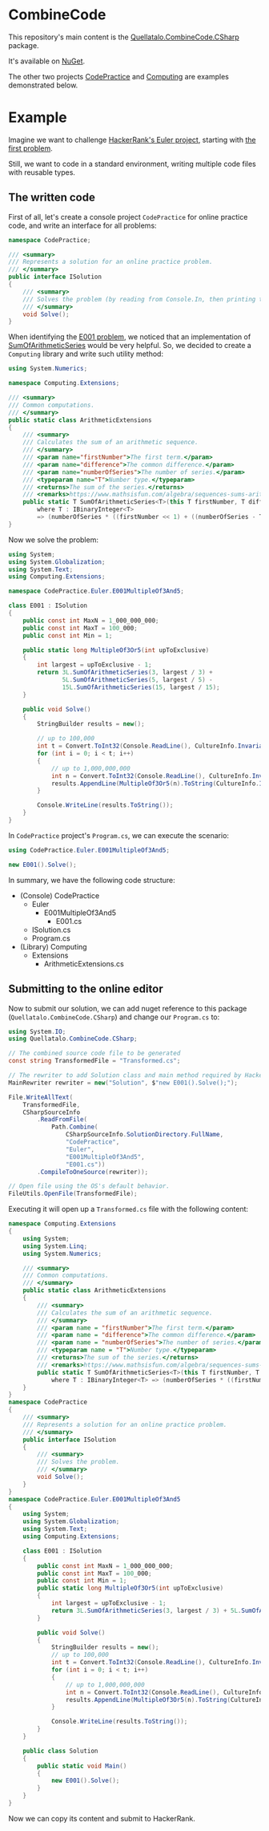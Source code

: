 CombineCode
===========

This repository's main content is the [Quellatalo.CombineCode.CSharp](Quellatalo.CombineCode.CSharp) package.

It's available on [NuGet](https://www.nuget.org/packages/Quellatalo.CombineCode.CSharp).

The other two projects [CodePractice](CodePractice) and [Computing](Computing) are examples demonstrated below.

# Example

Imagine we want to challenge [HackerRank's Euler project](https://www.hackerrank.com/contests/projecteuler), starting with [the first problem](https://www.hackerrank.com/contests/projecteuler/challenges/euler001/problem).

Still, we want to code in a standard environment, writing multiple code files with reusable types.

## The written code

First of all, let's create a console project `CodePractice` for online practice code, and write an interface for all problems:

```csharp
namespace CodePractice;

/// <summary>
/// Represents a solution for an online practice problem.
/// </summary>
public interface ISolution
{
    /// <summary>
    /// Solves the problem (by reading from Console.In, then printing the results to Console.Out).
    /// </summary>
    void Solve();
}
```

When identifying the [E001 problem](https://www.hackerrank.com/contests/projecteuler/challenges/euler001/problem), we noticed that an implementation of [SumOfArithmeticSeries](https://www.mathsisfun.com/algebra/sequences-sums-arithmetic.html) would be very helpful.
So, we decided to create a `Computing` library and write such utility method:
```csharp
using System.Numerics;

namespace Computing.Extensions;

/// <summary>
/// Common computations.
/// </summary>
public static class ArithmeticExtensions
{
    /// <summary>
    /// Calculates the sum of an arithmetic sequence.
    /// </summary>
    /// <param name="firstNumber">The first term.</param>
    /// <param name="difference">The common difference.</param>
    /// <param name="numberOfSeries">The number of series.</param>
    /// <typeparam name="T">Number type.</typeparam>
    /// <returns>The sum of the series.</returns>
    /// <remarks>https://www.mathsisfun.com/algebra/sequences-sums-arithmetic.html.</remarks>
    public static T SumOfArithmeticSeries<T>(this T firstNumber, T difference, T numberOfSeries)
        where T : IBinaryInteger<T>
        => (numberOfSeries * ((firstNumber << 1) + ((numberOfSeries - T.One) * difference))) >> 1;
}
```

Now we solve the problem:
```csharp
using System;
using System.Globalization;
using System.Text;
using Computing.Extensions;

namespace CodePractice.Euler.E001MultipleOf3And5;

class E001 : ISolution
{
    public const int MaxN = 1_000_000_000;
    public const int MaxT = 100_000;
    public const int Min = 1;

    public static long MultipleOf3Or5(int upToExclusive)
    {
        int largest = upToExclusive - 1;
        return 3L.SumOfArithmeticSeries(3, largest / 3) +
               5L.SumOfArithmeticSeries(5, largest / 5) -
               15L.SumOfArithmeticSeries(15, largest / 15);
    }

    public void Solve()
    {
        StringBuilder results = new();

        // up to 100,000
        int t = Convert.ToInt32(Console.ReadLine(), CultureInfo.InvariantCulture);
        for (int i = 0; i < t; i++)
        {
            // up to 1,000,000,000
            int n = Convert.ToInt32(Console.ReadLine(), CultureInfo.InvariantCulture);
            results.AppendLine(MultipleOf3Or5(n).ToString(CultureInfo.InvariantCulture));
        }

        Console.WriteLine(results.ToString());
    }
}
```

In `CodePractice` project's `Program.cs`, we can execute the scenario:
```csharp
using CodePractice.Euler.E001MultipleOf3And5;

new E001().Solve();
```

In summary, we have the following code structure:

- (Console) CodePractice
    - Euler
        - E001MultipleOf3And5
            - E001.cs
    - ISolution.cs
    - Program.cs
- (Library) Computing
    - Extensions
        - ArithmeticExtensions.cs

## Submitting to the online editor

Now to submit our solution, we can add nuget reference to this package (`Quellatalo.CombineCode.CSharp`) and change our `Program.cs` to:
```csharp
using System.IO;
using Quellatalo.CombineCode.CSharp;

// The combined source code file to be generated
const string TransformedFile = "Transformed.cs";

// The rewriter to add Solution class and main method required by HackerRank
MainRewriter rewriter = new("Solution", $"new E001().Solve();");

File.WriteAllText(
    TransformedFile,
    CSharpSourceInfo
        .ReadFromFile(
            Path.Combine(
                CSharpSourceInfo.SolutionDirectory.FullName,
                "CodePractice",
                "Euler",
                "E001MultipleOf3And5",
                "E001.cs"))
        .CompileToOneSource(rewriter));

// Open file using the OS's default behavior.
FileUtils.OpenFile(TransformedFile);
```

Executing it will open up a `Transformed.cs` file with the following content:
```csharp
namespace Computing.Extensions
{
    using System;
    using System.Linq;
    using System.Numerics;

    /// <summary>
    /// Common computations.
    /// </summary>
    public static class ArithmeticExtensions
    {
        /// <summary>
        /// Calculates the sum of an arithmetic sequence.
        /// </summary>
        /// <param name = "firstNumber">The first term.</param>
        /// <param name = "difference">The common difference.</param>
        /// <param name = "numberOfSeries">The number of series.</param>
        /// <typeparam name = "T">Number type.</typeparam>
        /// <returns>The sum of the series.</returns>
        /// <remarks>https://www.mathsisfun.com/algebra/sequences-sums-arithmetic.html.</remarks>
        public static T SumOfArithmeticSeries<T>(this T firstNumber, T difference, T numberOfSeries)
            where T : IBinaryInteger<T> => (numberOfSeries * ((firstNumber << 1) + ((numberOfSeries - T.One) * difference))) >> 1;
    }
}
namespace CodePractice
{
    /// <summary>
    /// Represents a solution for an online practice problem.
    /// </summary>
    public interface ISolution
    {
        /// <summary>
        /// Solves the problem.
        /// </summary>
        void Solve();
    }
}
namespace CodePractice.Euler.E001MultipleOf3And5
{
    using System;
    using System.Globalization;
    using System.Text;
    using Computing.Extensions;

    class E001 : ISolution
    {
        public const int MaxN = 1_000_000_000;
        public const int MaxT = 100_000;
        public const int Min = 1;
        public static long MultipleOf3Or5(int upToExclusive)
        {
            int largest = upToExclusive - 1;
            return 3L.SumOfArithmeticSeries(3, largest / 3) + 5L.SumOfArithmeticSeries(5, largest / 5) - 15L.SumOfArithmeticSeries(15, largest / 15);
        }

        public void Solve()
        {
            StringBuilder results = new();
            // up to 100,000
            int t = Convert.ToInt32(Console.ReadLine(), CultureInfo.InvariantCulture);
            for (int i = 0; i < t; i++)
            {
                // up to 1,000,000,000
                int n = Convert.ToInt32(Console.ReadLine(), CultureInfo.InvariantCulture);
                results.AppendLine(MultipleOf3Or5(n).ToString(CultureInfo.InvariantCulture));
            }

            Console.WriteLine(results.ToString());
        }
    }

    public class Solution
    {
        public static void Main()
        {
            new E001().Solve();
        }
    }
}
```

Now we can copy its content and submit to HackerRank.
